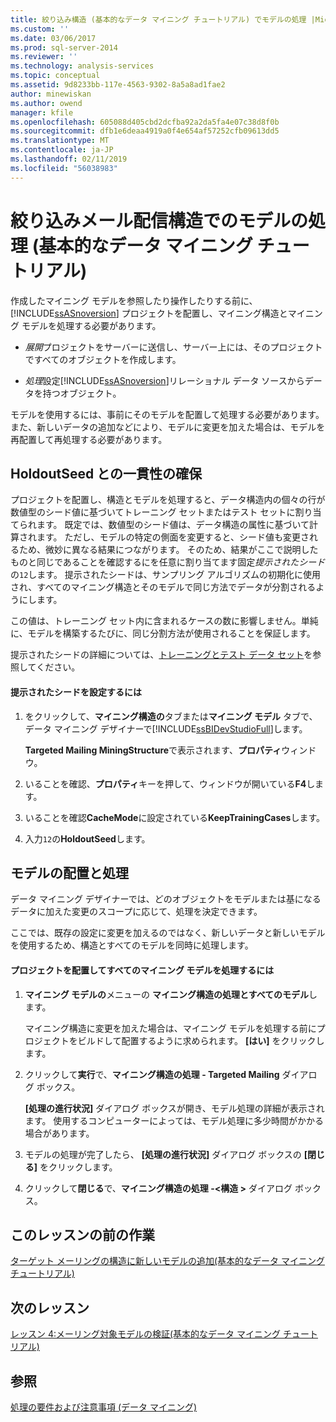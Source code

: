 ```yaml
---
title: 絞り込み構造 (基本的なデータ マイニング チュートリアル) でモデルの処理 |Microsoft Docs
ms.custom: ''
ms.date: 03/06/2017
ms.prod: sql-server-2014
ms.reviewer: ''
ms.technology: analysis-services
ms.topic: conceptual
ms.assetid: 9d8233bb-117e-4563-9302-8a5a8ad1fae2
author: minewiskan
ms.author: owend
manager: kfile
ms.openlocfilehash: 605088d405cbd2dcfba92a2da5fa4e07c38d8f0b
ms.sourcegitcommit: dfb1e6deaa4919a0f4e654af57252cfb09613dd5
ms.translationtype: MT
ms.contentlocale: ja-JP
ms.lasthandoff: 02/11/2019
ms.locfileid: "56038983"
---
```

# <a name="processing-models-in-the-targeted-mailing-structure-basic-data-mining-tutorial"></a>絞り込みメール配信構造でのモデルの処理 (基本的なデータ マイニング チュートリアル)
  作成したマイニング モデルを参照したり操作したりする前に、[!INCLUDE[ssASnoversion](../includes/ssasnoversion-md.md)] プロジェクトを配置し、マイニング構造とマイニング モデルを処理する必要があります。  
  
-   *展開*プロジェクトをサーバーに送信し、サーバー上には、そのプロジェクトですべてのオブジェクトを作成します。  
  
-   *処理*設定[!INCLUDE[ssASnoversion](../includes/ssasnoversion-md.md)]リレーショナル データ ソースからデータを持つオブジェクト。  
  
 モデルを使用するには、事前にそのモデルを配置して処理する必要があります。 また、新しいデータの追加などにより、モデルに変更を加えた場合は、モデルを再配置して再処理する必要があります。  
  
## <a name="ensuring-consistency-with-holdoutseed"></a>HoldoutSeed との一貫性の確保  
 プロジェクトを配置し、構造とモデルを処理すると、データ構造内の個々の行が数値型のシード値に基づいてトレーニング セットまたはテスト セットに割り当てられます。 既定では、数値型のシード値は、データ構造の属性に基づいて計算されます。 ただし、モデルの特定の側面を変更すると、シード値も変更されるため、微妙に異なる結果につながります。 そのため、結果がここで説明したものと同じであることを確認するにを任意に割り当てます固定*提示されたシード*の`12`します。 提示されたシードは、サンプリング アルゴリズムの初期化に使用され、すべてのマイニング構造とそのモデルで同じ方法でデータが分割されるようにします。  
  
 この値は、トレーニング セット内に含まれるケースの数に影響しません。単純に、モデルを構築するたびに、同じ分割方法が使用されることを保証します。  
  
 提示されたシードの詳細については、[トレーニングとテスト データ セット](../../2014/analysis-services/data-mining/training-and-testing-data-sets.md)を参照してください。  
  
#### <a name="to-set-the-holdout-seed"></a>提示されたシードを設定するには  
  
1.  をクリックして、**マイニング構造の**タブまたは**マイニング モデル** タブで、データ マイニング デザイナーで[!INCLUDE[ssBIDevStudioFull](../includes/ssbidevstudiofull-md.md)]します。  
  
     **Targeted Mailing MiningStructure**で表示されます、**プロパティ**ウィンドウ。  
  
2.  いることを確認、**プロパティ**キーを押して、ウィンドウが開いている**F4**します。  
  
3.  いることを確認**CacheMode**に設定されている**KeepTrainingCases**します。  
  
4.  入力`12`の**HoldoutSeed**します。  
  
## <a name="deploying-and-processing-the-models"></a>モデルの配置と処理  
 データ マイニング デザイナーでは、どのオブジェクトをモデルまたは基になるデータに加えた変更のスコープに応じて、処理を決定できます。  
  
 ここでは、既存の設定に変更を加えるのではなく、新しいデータと新しいモデルを使用するため、構造とすべてのモデルを同時に処理します。  
  
#### <a name="to-deploy-the-project-and-process-all-the-mining-models"></a>プロジェクトを配置してすべてのマイニング モデルを処理するには  
  
1.  **マイニング モデルの**メニューの **マイニング構造の処理とすべてのモデル**します。  
  
     マイニング構造に変更を加えた場合は、マイニング モデルを処理する前にプロジェクトをビルドして配置するように求められます。 **[はい]** をクリックします。  
  
2.  クリックして**実行**で、**マイニング構造の処理 - Targeted Mailing**  ダイアログ ボックス。  
  
     **[処理の進行状況]** ダイアログ ボックスが開き、モデル処理の詳細が表示されます。 使用するコンピューターによっては、モデル処理に多少時間がかかる場合があります。  
  
3.  モデルの処理が完了したら、 **[処理の進行状況]** ダイアログ ボックスの **[閉じる]** をクリックします。  
  
4.  クリックして**閉じる**で、**マイニング構造の処理 -\<構造 >**  ダイアログ ボックス。  
  
## <a name="previous-task-in-lesson"></a>このレッスンの前の作業  
 [ターゲット メーリングの構造に新しいモデルの追加&#40;基本的なデータ マイニング チュートリアル&#41;](../../2014/tutorials/adding-new-models-to-the-targeted-mailing-structure-basic-data-mining-tutorial.md)  
  
## <a name="next-lesson"></a>次のレッスン  
 [レッスン 4:メーリング対象モデルの検証&#40;基本的なデータ マイニング チュートリアル&#41;](../../2014/tutorials/lesson-4-exploring-the-targeted-mailing-models-basic-data-mining-tutorial.md)  
  
## <a name="see-also"></a>参照  
 [処理の要件および注意事項 &#40;データ マイニング&#41;](../../2014/analysis-services/data-mining/processing-requirements-and-considerations-data-mining.md)  
  
  

